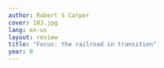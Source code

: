 ```yaml
---
author: Robert S Carper
cover: 183.jpg
lang: en-us
layout: review
title: "Focus: the railroad in transition"
year: 0
---
```

